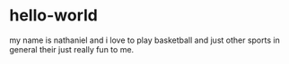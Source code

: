 # hello-world 
my name is nathaniel and i love to play basketball and just other sports in general their just really fun to me.
